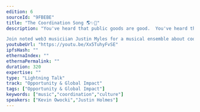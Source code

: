 ```yaml
---
edition: 6
sourceId: "9FBEBE"
title: "The Coordination Song 🌎✨🎵"
description: "You've heard that public goods are good.  You've heard that crypto can regenerative the world.  But have you heard the song?

Join noted web3 musiciian Justin Myles for a musical ensemble about coordination, regenerative crypto, public goods."
youtubeUrl: "https://youtu.be/Xx5TuhyFvSE"
ipfsHash: ""
ethernaIndex: ""
ethernaPermalink: ""
duration: 320
expertise: ""
type: "Lightning Talk"
track: "Opportunity & Global Impact"
tags: ["Opportunity & Global Impact"]
keywords: ["music","coordination","culture"]
speakers: ["Kevin Owocki","Justin Holmes"]
---
```

